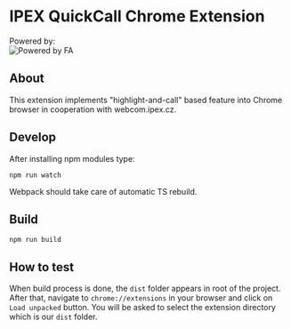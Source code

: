 # **IPEX** QuickCall Chrome Extension

Powered by:  
![Powered by FA](https://user-images.githubusercontent.com/29258951/96114364-cd52fe00-0ee5-11eb-8244-95b3275a1c6a.png)

## About
This extension implements "highlight-and-call" based feature into Chrome browser in cooperation with webcom.ipex.cz.

## Develop
After installing npm modules type:
```
npm run watch
```
Webpack should take care of automatic TS rebuild.

## Build
```
npm run build
```

## How to test
When build process is done, the `dist` folder appears in root of the project. After that, navigate to `chrome://extensions` in your browser and click on `Load unpacked` button. You will be asked to select the extension directory which is our `dist` folder.
